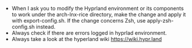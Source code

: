 - When I ask you to modify the Hyprland environment or its components to work under the arch-lnx-rice directory, make the change and apply it with export-config.sh. If the change concerns Zsh, use apply-zsh-config.sh instead.
- Always check if there are errors logged in hyprlad environment.
- Always take a look at the hyperland wiki https://wiki.hypr.land